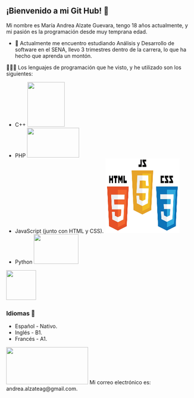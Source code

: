 ## **¡Bienvenido a mi Git Hub!** 👋

Mi nombre es María Andrea Alzate Guevara, tengo 18 años actualmente, y mi pasión es la programación desde muy temprana edad.

- 🌱 Actualmente me encuentro estudiando Análisis y Desarrollo de software en el SENA, llevo 3 trimestres dentro de la carrera, lo que ha hecho que aprenda un montón.


👩🏼‍💻 Los lenguajes de programación que he visto, y he utilizado son los siguientes:
+ C++ <img src="https://upload.wikimedia.org/wikipedia/commons/thumb/1/18/ISO_C%2B%2B_Logo.svg/1822px-ISO_C%2B%2B_Logo.svg.png" height="120" width="100">
+ PHP <img src="https://upload.wikimedia.org/wikipedia/commons/thumb/2/27/PHP-logo.svg/2560px-PHP-logo.svg.png" height="80" width="140">
+ JavaScript (junto con HTML y CSS). <img src="./html css js.png" height="200" width="200">
+ Python <img src="https://1000logos.net/wp-content/uploads/2020/08/Python-Logo.png" height="80" width="120">
    
     
<img src="https://cdn-icons-png.flaticon.com/512/3898/3898082.png" height="80" width="80">
<h3> Idiomas 🚀 </h3> 

- Español - Nativo.
- Inglés - B1.
- Francés - A1.

<img src="https://marcosgutierrez.mx/wp-content/uploads/2021/11/titulo-contactame-blue.png" height="100" width="220"> 
Mi correo electrónico es: andrea.alzateag@gmail.com.
